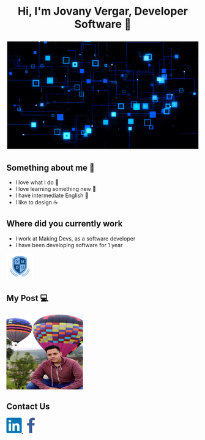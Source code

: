 <h1 align="center">Hi, I'm Jovany Vergar, Developer Software 👾

<img alt="" src="assets/code.gif"> </img></h1>

<h2>Something about me 🐉</h2>

- I love what I do 🚀
- I love learning something new 💫
- I have intermediate English 📝
- I like to design ☕

<h2>Where did you currently work</h2>

- I work at Making Devs, as a software developer
- I have been developing software for 1 year

<a href="https://www.makingdevs.com/">
  <img src="assets/logoMD.png" alt="spring" width="70" height="70" style="max-width: 100%;">
</a>

<br>
<h2>My Post 💻</h2>

<a href="https://jovany-vergara.github.io/">
  <img src="assets/yo.jpeg" alt="spring" width="200" height="200" style="max-width: 100%;">
</a>

<h2>Contact Us</h2>
<a href="https://mx.linkedin.com/in/diego-jovany-vergara-maga%C3%B1a-858073222?trk=people-guest_people_search-card">
  <img src="assets/linkin.svg" width="40" height="40"
  style="max-width: 100%;">
</a>
<a href="https://camo.githubusercontent.com/1ecefd7615ee8f56d889b13a5b7212fa093191441269cf4f2db485b1f80ea256/68747470733a2f2f7777772e766563746f
726c6f676f2e7a6f6e652f6c6f676f732f66616365626f6f6b2f66616365626f6f6b2d69636f6e2e737667">
  <img src="assets/facebook.svg" alt="spring" width="40" height="40" 
  style="max-width: 100%;">
</a>

